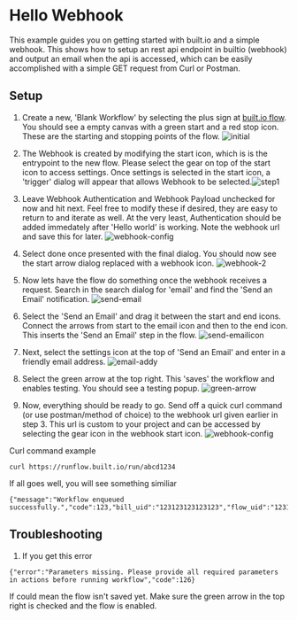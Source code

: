 # Hello Webhook

This example guides you on getting started with built.io and a simple webhook. This shows how to setup an rest api endpoint in builtio (webhook) and output an email when the api is accessed, which can be easily accomplished with a simple GET request from Curl or Postman. 

## Setup

1. Create a new, 'Blank Workflow' by selecting the plus sign at [built.io flow](https://flow.built.io). You should see a empty canvas with a green start and a red stop icon. These are the starting and stopping points of the flow. ![initial](https://github.com/SoftwareAG/builtio-examples/blob/master/hellowebhook/initial.PNG)

 
2. The Webhook is created by modifying the start icon, which is is the entrypoint to the new flow. Please select the gear on top of the start icon to access settings. Once settings is selected in the start icon, a 'trigger' dialog will appear that allows Webhook to be selected.![step1](https://github.com/SoftwareAG/builtio-examples/blob/master/hellowebhook/step1.PNG)


3. Leave Webhook Authentication and Webhook Payload unchecked for now and hit next. Feel free to modify these if desired, they are easy to return to and iterate as well. At the very least, Authentication should be added immedately after 'Hello world' is working. Note the webhook url and save this for later. ![webhook-config](https://github.com/SoftwareAG/builtio-examples/blob/master/hellowebhook/1-webhookconfig.png)


4. Select done once presented with the final dialog. You should now see the start arrow dialog replaced with a webhook icon. ![webhook-2](https://github.com/SoftwareAG/builtio-examples/blob/master/hellowebhook/2-webhook.PNG)


5. Now lets have the flow do something once the webhook receives a request. Search in the search dialog for 'email' and find the 'Send an Email' notification. ![send-email](https://github.com/SoftwareAG/builtio-examples/blob/master/hellowebhook/sendemail.PNG)


6. Select the 'Send an Email' and drag it between the start and end icons. Connect the arrows from start to the email icon and then to the end icon. This inserts the 'Send an Email' step in the flow. ![send-emailicon](https://github.com/SoftwareAG/builtio-examples/blob/master/hellowebhook/sendemailicon.PNG)


7. Next, select the settings icon at the top of 'Send an Email' and enter in a friendly email address. ![email-addy](https://github.com/SoftwareAG/builtio-examples/blob/master/hellowebhook/emailaddy.PNG)  


8. Select the green arrow at the top right. This 'saves' the workflow and enables testing. You should see a testing popup. ![green-arrow](https://github.com/SoftwareAG/builtio-examples/blob/master/hellowebhook/greenarrow.PNG)  


9. Now, everything should be ready to go. Send off a quick curl command (or use postman/method of choice) to the webhook url given earlier in step 3. This url is custom to your project and can be accessed by selecting the gear icon in the webhook start icon. 
![webhook-config](https://github.com/SoftwareAG/builtio-examples/blob/master/hellowebhook/1-webhookconfig.png)


Curl command example

```
curl https://runflow.built.io/run/abcd1234
```

If all goes well, you will see something similiar

```
{"message":"Workflow enqueued successfully.","code":123,"bill_uid":"123123123123123","flow_uid":"1231231234","user_uid":"123123123"}
```

## Troubleshooting

1. If you get this error

```
{"error":"Parameters missing. Please provide all required parameters in actions before running workflow","code":126}
```

If could mean the flow isn't saved yet. Make sure the green arrow in the top right is checked and the flow is enabled. 

